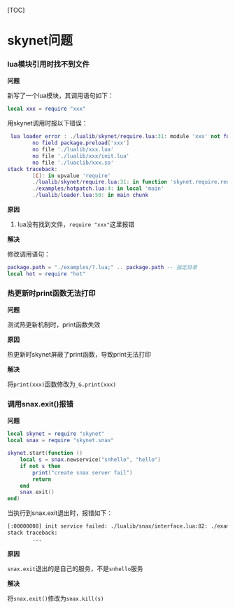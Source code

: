 [TOC]

# skynet问题

### lua模块引用时找不到文件

**问题**

新写了一个lua模块，其调用语句如下：

```lua
local xxx = require "xxx"
```

用skynet调用时报以下错误：

```lua
 lua loader error : ./lualib/skynet/require.lua:31: module 'xxx' not found:
        no field package.preload['xxx']
        no file './lualib/xxx.lua'
        no file './lualib/xxx/init.lua'
        no file './luaclib/xxx.so'
stack traceback:
        [C]: in upvalue 'require'
        ./lualib/skynet/require.lua:31: in function 'skynet.require.require'
        ./examples/hotpatch.lua:4: in local 'main'
        ./lualib/loader.lua:50: in main chunk
```

**原因**

1. lua没有找到文件，`require "xxx"`这里报错

**解决**

修改调用语句：

```lua
package.path = "./examples/?.lua;" .. package.path -- 指定目录
local hot = require "hot"
```



### 热更新时print函数无法打印

**问题**

测试热更新机制时，print函数失效

**原因**

热更新时skynet屏蔽了print函数，导致print无法打印

**解决**

将`print(xxx)`函数修改为`_G.print(xxx)`



### 调用snax.exit()报错

**问题**

```lua
local skynet = require "skynet"
local snax = require "skynet.snax"

skynet.start(function ()
    local s = snax.newservice("snhello", "hello")
    if not s then
        print("create snax server fail")
        return
    end
    snax.exit()
end)
```

当执行到snax.exit退出时，报错如下：

```sh
[:00000008] init service failed: ./lualib/snax/interface.lua:82: ./examples/main_snax.lua:4: attempt to index a nil value (local 'skynet')
stack traceback:
        ...
```

**原因**

`snax.exit`退出的是自己的服务，不是`snhello`服务

**解决**

将`snax.exit()`修改为`snax.kill(s)`

